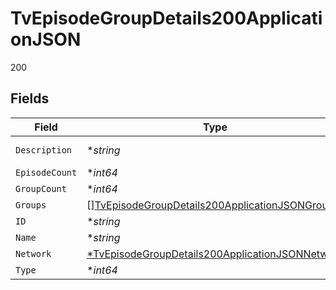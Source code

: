 # TvEpisodeGroupDetails200ApplicationJSON

200


## Fields

| Field                                                                                                                        | Type                                                                                                                         | Required                                                                                                                     | Description                                                                                                                  | Example                                                                                                                      |
| ---------------------------------------------------------------------------------------------------------------------------- | ---------------------------------------------------------------------------------------------------------------------------- | ---------------------------------------------------------------------------------------------------------------------------- | ---------------------------------------------------------------------------------------------------------------------------- | ---------------------------------------------------------------------------------------------------------------------------- |
| `Description`                                                                                                                | **string*                                                                                                                    | :heavy_minus_sign:                                                                                                           | N/A                                                                                                                          | Comedians in Cars organized in Netflix's collections.                                                                        |
| `EpisodeCount`                                                                                                               | **int64*                                                                                                                     | :heavy_minus_sign:                                                                                                           | N/A                                                                                                                          | 83                                                                                                                           |
| `GroupCount`                                                                                                                 | **int64*                                                                                                                     | :heavy_minus_sign:                                                                                                           | N/A                                                                                                                          | 6                                                                                                                            |
| `Groups`                                                                                                                     | [][TvEpisodeGroupDetails200ApplicationJSONGroups](../../models/operations/tvepisodegroupdetails200applicationjsongroups.md)  | :heavy_minus_sign:                                                                                                           | N/A                                                                                                                          |                                                                                                                              |
| `ID`                                                                                                                         | **string*                                                                                                                    | :heavy_minus_sign:                                                                                                           | N/A                                                                                                                          | 5acf93e60e0a26346d0000ce                                                                                                     |
| `Name`                                                                                                                       | **string*                                                                                                                    | :heavy_minus_sign:                                                                                                           | N/A                                                                                                                          | Netflix Collections                                                                                                          |
| `Network`                                                                                                                    | [*TvEpisodeGroupDetails200ApplicationJSONNetwork](../../models/operations/tvepisodegroupdetails200applicationjsonnetwork.md) | :heavy_minus_sign:                                                                                                           | N/A                                                                                                                          |                                                                                                                              |
| `Type`                                                                                                                       | **int64*                                                                                                                     | :heavy_minus_sign:                                                                                                           | N/A                                                                                                                          | 4                                                                                                                            |